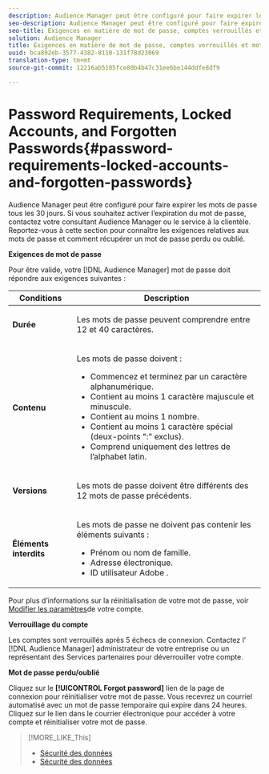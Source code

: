```yaml
---
description: Audience Manager peut être configuré pour faire expirer les mots de passe tous les 30 jours. Si vous souhaitez activer l’expiration du mot de passe, contactez votre consultant Audience Manager ou le service à la clientèle. Reportez-vous à cette section pour connaître les exigences relatives aux mots de passe et comment récupérer un mot de passe perdu ou oublié.
seo-description: Audience Manager peut être configuré pour faire expirer les mots de passe tous les 30 jours. Si vous souhaitez activer l’expiration du mot de passe, contactez votre consultant Audience Manager ou le service à la clientèle. Reportez-vous à cette section pour connaître les exigences relatives aux mots de passe et comment récupérer un mot de passe perdu ou oublié.
seo-title: Exigences en matière de mot de passe, comptes verrouillés et mots de passe oubliés
solution: Audience Manager
title: Exigences en matière de mot de passe, comptes verrouillés et mots de passe oubliés
uuid: bca892eb-3577-4382-8110-131f78d23069
translation-type: tm+mt
source-git-commit: 12216ab5105fce80b4b47c31ee6be144ddfe8df9

---
```



# Password Requirements, Locked Accounts, and Forgotten Passwords{#password-requirements-locked-accounts-and-forgotten-passwords}

Audience Manager peut être configuré pour faire expirer les mots de passe tous les 30 jours. Si vous souhaitez activer l’expiration du mot de passe, contactez votre consultant Audience Manager ou le service à la clientèle. Reportez-vous à cette section pour connaître les exigences relatives aux mots de passe et comment récupérer un mot de passe perdu ou oublié.

<!-- 

c_password_requirements.xml

 -->

**Exigences de mot de passe**

Pour être valide, votre [!DNL Audience Manager] mot de passe doit répondre aux exigences suivantes :

<table id="table_9B79E9F634664F6B995649E3158CCF20"> 
 <thead> 
  <tr> 
   <th colname="col1" class="entry"> Conditions </th> 
   <th colname="col2" class="entry"> Description </th> 
  </tr> 
 </thead>
 <tbody> 
  <tr> 
   <td colname="col1"> <p> <b>Durée</b> </p> </td> 
   <td colname="col2"> <p>Les mots de passe peuvent comprendre entre 12 et 40 caractères. </p> </td> 
  </tr> 
  <tr> 
   <td colname="col1"> <p> <b>Contenu</b> </p> </td> 
   <td colname="col2"> <p>Les mots de passe doivent : </p> <p> 
     <ul id="ul_70F64B9DE90E463098DFA8AB8349CF0B"> 
      <li id="li_2FBA66E47F4A4E1BB01DE3722821E100">Commencez et terminez par un caractère alphanumérique. </li> 
      <li id="li_1390D4C9A48944B68B891EE6CB734BBC">Contient au moins 1 caractère majuscule et minuscule. </li> 
      <li id="li_B75B64A005804262BAAF0F1901D63358">Contient au moins 1 nombre. </li> 
      <li id="li_28452022AF4743B8B159187BBD10890A">Contient au moins 1 caractère spécial (deux-points ":" exclus). </li> 
      <li id="li_C02B931ABAB84FFE9B87AEBAEDF34EF3">Comprend uniquement des lettres de l’alphabet latin. </li> 
     </ul> </p> </td> 
  </tr> 
  <tr> 
   <td colname="col1"> <p> <b>Versions</b> </p> </td> 
   <td colname="col2"> <p> Les mots de passe doivent être différents des 12 mots de passe précédents. </p> </td> 
  </tr> 
  <tr> 
   <td colname="col1"> <p> <b>Éléments interdits</b> </p> </td> 
   <td colname="col2"> <p> Les mots de passe ne doivent pas contenir les éléments suivants : </p> <p> 
     <ul id="ul_08DE186AF56E401B933256E69279847A"> 
      <li id="li_CC854F7F86484774A76CCF927E1400B4">Prénom ou nom de famille. </li> 
      <li id="li_74ACCF3DE717473B8AB9B1720DD891E7">Adresse électronique. </li> 
      <li id="li_09C1F699BF6843ACAB4E68D2F57461AB"><span class="keyword"> ID utilisateur Adobe</span> . </li> 
     </ul> </p> </td> 
  </tr> 
 </tbody> 
</table>

Pour plus d’informations sur la réinitialisation de votre mot de passe, voir [Modifier les paramètres](../features/administration/edit-account-settings.md)de votre compte.

**Verrouillage du compte**

Les comptes sont verrouillés après 5 échecs de connexion. Contactez l’ [!DNL Audience Manager] administrateur de votre entreprise ou un représentant des Services partenaires pour déverrouiller votre compte.

**Mot de passe perdu/oublié**

Cliquez sur le **[!UICONTROL Forgot password]** lien de la page de connexion pour réinitialiser votre mot de passe. Vous recevrez un courriel automatisé avec un mot de passe temporaire qui expire dans 24 heures. Cliquez sur le lien dans le courrier électronique pour accéder à votre compte et réinitialiser votre mot de passe.

>[!MORE_LIKE_This]
>
>* [Sécurité des données](../overview/data-security-and-privacy/data-security.md)
>* [Sécurité des données](../overview/data-security-and-privacy/data-privacy.md)

